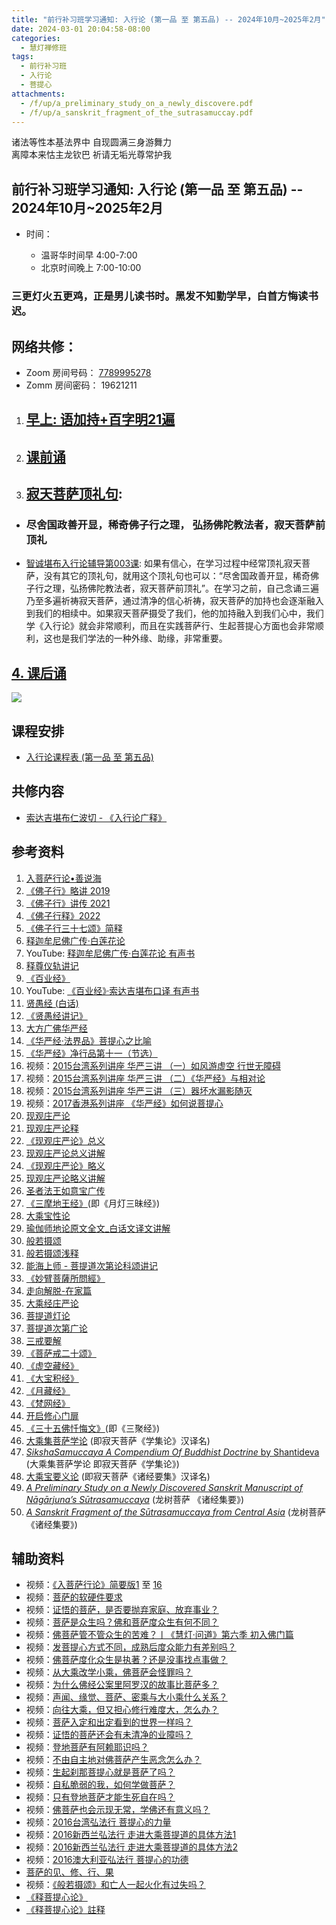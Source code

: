 ```yaml
---
title: "前行补习班学习通知: 入行论 (第一品 至 第五品) -- 2024年10月~2025年2月"
date: 2024-03-01 20:04:58-08:00
categories:
  - 慧灯禅修班
tags:
  - 前行补习班
  - 入行论
  - 菩提心
attachments:
  - /f/up/a_preliminary_study_on_a_newly_discovere.pdf
  - /f/up/a_sanskrit_fragment_of_the_sutrasamuccay.pdf
---
```

诸法等性本基法界中 自现圆满三身游舞力\
离障本来怙主龙钦巴 祈请无垢光尊常护我

## 前行补习班学习通知: 入行论 (第一品 至 第五品) -- 2024年10月~2025年2月

* 时间：

  * 温哥华时间早 4:00-7:00 
  * 北京时间晚上 7:00-10:00

### 三更灯火五更鸡，正是男儿读书时。黑发不知勤学早，白首方悔读书迟。

## 网络共修：

* Zoom 房间号码： [7789995278](https://us02web.zoom.us/j/7789995278?pwd=VjZmbWJFY2k2K0E5RVB2cTNIQmhqUT09)
* Zomm 房间密码： 19621211

1. ## [早上: 语加持+百字明21遍](https://s3.ap-northeast-1.wasabisys.com/hdcx/hdv/v/yjc-bzm-2023-f4.mp4)
2. ## [课前诵](https://s3.ap-northeast-1.wasabisys.com/hdcx/hdv/v/keqian2022.mp4)
3. ## [寂天菩萨顶礼句](https://box.hdcxb.net/%E5%85%B6%E4%BB%96%E8%B5%84%E6%96%99/v/%E5%AF%82%E5%A4%A9%E8%8F%A9%E8%90%A8%E9%A1%B6%E7%A4%BC%E5%81%88.mp4):

* ### 尽舍国政善开显，稀奇佛子行之理， 弘扬佛陀教法者，寂天菩萨前顶礼
* [智诚堪布入行论辅导第003课](https://huidengchanxiu.net/refs/rxl/fudao/rxl-fd01#%E5%85%A5%E8%8F%A9%E8%90%A8%E8%A1%8C%E8%AE%BA%E7%AC%AC3%E8%8A%82%E8%AF%BE): 如果有信心，在学习过程中经常顶礼寂天菩萨，没有其它的顶礼句，就用这个顶礼句也可以：“尽舍国政善开显，稀奇佛子行之理，弘扬佛陀教法者，寂天菩萨前顶礼”。在学习之前，自己念诵三遍乃至多遍祈祷寂天菩萨，通过清净的信心祈祷，寂天菩萨的加持也会逐渐融入到我们的相续中。如果寂天菩萨摄受了我们，他的加持融入到我们心中，我们学《入行论》就会非常顺利，而且在实践菩萨行、生起菩提心方面也会非常顺利，这也是我们学法的一种外缘、助缘，非常重要。

## [4. 课后诵](https://s3.ap-northeast-1.wasabisys.com/hdcx/hdv/videos/%E5%9B%9E%E5%90%91(2021%E7%89%88).mp4)

![](/f/up/untitled.png)

## 课程安排

* [入行论课程表 (第一品 至 第五品) ](https://s3.ap-northeast-1.wasabisys.com/hdcx/hdv/f/up/%E5%85%A5%E8%A1%8C%E8%AE%BA%E5%AD%A6%E4%B9%A0%E9%80%9A%E7%9F%A5.html)

## 共修内容

* [索达吉堪布仁波切 - 《入行论广释》](http://huidengchanxiu.net/refs/rxl)

## 参考资料

1. [入菩萨行论•善说海](https://huidengchanxiu.net/refs/rxl/ssh/)
2. [《佛子行》略讲 2019](https://www.zhihuihai.net/%E6%99%BA%E6%82%B2%E5%AD%A6%E5%A0%82/2022%E4%BC%A0%E6%B3%95/%E4%BD%9B%E5%AD%90%E8%A1%8C%E9%87%8A2022/%E4%BD%9B%E5%AD%90%E8%A1%8C%E7%95%A5%E8%AE%B22019)
3. [《佛子行》讲传 2021](https://www.zhihuihai.net/%E6%99%BA%E6%82%B2%E5%AD%A6%E5%A0%82/2022%E4%BC%A0%E6%B3%95/%E4%BD%9B%E5%AD%90%E8%A1%8C%E9%87%8A2022/%E4%BD%9B%E5%AD%90%E8%A1%8C%E8%AE%B2%E4%BC%A02021)
4. [《佛子行释》2022](https://www.zhihuihai.net/%E6%99%BA%E6%82%B2%E5%AD%A6%E5%A0%82/2022%E4%BC%A0%E6%B3%95/%E4%BD%9B%E5%AD%90%E8%A1%8C%E9%87%8A2022)
5. [《佛子行三十七颂》简释](https://f.huidengchanxiu.net/hdv/d/www.lqwiki.net/%e4%bd%9b%e5%ad%90%e8%a1%8c%e4%b8%89%e5%8d%81%e4%b8%83%e9%a2%82%e7%ae%80%e9%87%8a_%e5%9c%9f%e7%be%8e%e4%bb%81%e6%b3%a2%e5%88%87%e8%91%97_%e6%85%88%e8%af%9a%e7%bd%97%e7%8f%a0%e5%a0%aa%e5%b8%83%e9%87%8a.pdf)
6. [释迦牟尼佛广传·白莲花论](https://huidengchanxiu.net/refs/cczj/blhl)
7. YouTube: [释迦牟尼佛广传·白莲花论 有声书](https://www.youtube.com/playlist?list=PLYOi3WbNHCBt5UiOjwBNPS8Uyl_3oWTHt)
8. [释尊仪轨讲记](https://www.riyuebianzhao.com/%E5%88%9D%E7%BA%A7/%E5%85%A5%E8%A1%8C%E8%AE%BA/%E9%87%8A%E5%B0%8A%E4%BB%AA%E8%BD%A8%E8%AE%B2%E8%AE%B0)
9. [《百业经》](https://huidengchanxiu.net/refs/misc/byj)[](https://huidengchanxiu.net/refs/misc/byj)[](https://huidengchanxiu.net/refs/misc/byj)
10. YouTube: [《百业经》·索达吉堪布口译 有声书](https://www.youtube.com/playlist?list=PLYOi3WbNHCBtsHH6QTrxVJuvBtiNHWdj6)
11. [](https://www.youtube.com/playlist?list=PLYOi3WbNHCBtsHH6QTrxVJuvBtiNHWdj6)[贤愚经 (白话)](http://read.goodweb.net.cn/news/news_more.asp?lm2=2378)
12. [《贤愚经讲记》](https://www.xianmixuezi.com/%E4%BD%9B%E7%BB%8F%E5%AE%9D%E5%85%B8%E7%B3%BB%E5%88%97/%E8%B4%A4%E6%84%9A%E7%BB%8F)
13. [大方广佛华严经](https://www.fohuifayu.com/index.php/other-column/xiangguan-jinglun/jingdian/guangfo-huayanjing)
14. [《华严经·法界品》菩提心之比喻](https://www.xianmixuezi.com/%E9%81%93%E6%AC%A1%E7%AC%AC%E6%96%87%E5%BA%93/%E8%8F%A9%E6%8F%90%E9%81%93%E6%AC%A1%E7%AC%AC%E5%B9%BF%E8%AE%BA/%E4%B9%9D%E8%8F%A9%E6%8F%90%E9%81%93%E6%AC%A1%E7%AC%AC%E5%B9%BF%E8%AE%BA%E8%AE%B2%E8%AE%B0%E5%85%AB/%E9%99%84%E5%BD%95%E4%B8%89%E5%8D%8E%E4%B8%A5%E7%BB%8F%E6%B3%95%E7%95%8C%E5%93%81%E8%8F%A9%E6%8F%90%E5%BF%83%E4%B9%8B%E6%AF%94%E5%96%BB)
15. [《华严经》净行品第十一（节选）](https://www.fohuifayu.com/index.php/huideng-zhiguang/huideng-series/qi-ce/178-a00086)
16. 视频：[2015台湾系列讲座 华严三讲 （一）如风游虚空 行世无障碍](https://www.fohuifayu.com/index.php/huideng-jiangtang/fofa-jianxiu/kong-xing/9707-l15024?title=%E5%8D%8E%E4%B8%A5%E7%BB%8F)
17. 视频：[2015台湾系列讲座 华严三讲 （二）《华严经》与相对论](https://www.fohuifayu.com/index.php/huideng-jiangtang/fofa-jianxiu/kong-xing/9708-l15025?title=)
18. [](https://www.fohuifayu.com/index.php/huideng-zhiguang/huideng-series/qi-ce/178-a00086)视频：[2015台湾系列讲座 华严三讲 （三）器坏水漏影随灭](https://www.fohuifayu.com/index.php/huideng-jiangtang/fofa-jianxiu/kong-xing/9709-l15026?title=%E5%8D%8E%E4%B8%A5%E7%BB%8F)
19. 视频：[2017香港系列讲座 《华严经》如何说菩提心](https://www.fohuifayu.com/index.php/huideng-jiangtang/fofa-jianxiu/puti-xin/9777-l17094)
20. [现观庄严论](https://mingguang.im/reading/%E7%8E%B0%E8%A7%82%E5%BA%84%E4%B8%A5%E8%AE%BA)
21. [现观庄严论释](https://www.riyuebianzhao.com/%E4%BA%94%E8%AE%BA/%E7%8E%B0%E8%A7%82%E5%BA%84%E4%B8%A5%E8%AE%BA/%E7%8E%B0%E8%A7%82%E5%BA%84%E4%B8%A5%E8%AE%BA%E9%87%8A)
22. [《现观庄严论》总义](https://mingguang.im/reading/%E7%8E%B0%E8%A7%82%E5%BA%84%E4%B8%A5%E8%AE%BA%E6%80%BB%E4%B9%89)
23. [现观庄严论总义讲解](https://mingguang.im/reading/%E7%8E%B0%E8%A7%82%E5%BA%84%E4%B8%A5%E8%AE%BA%E6%80%BB%E4%B9%89%E8%AE%B2%E8%A7%A3)
24. [《现观庄严论》略义](https://mingguang.im/reading/%E7%8E%B0%E8%A7%82%E5%BA%84%E4%B8%A5%E8%AE%BA%E7%95%A5%E4%B9%89)
25. [现观庄严论略义讲解](https://mingguang.im/reading/%E7%8E%B0%E8%A7%82%E5%BA%84%E4%B8%A5%E8%AE%BA%E7%95%A5%E4%B9%89%E8%AE%B2%E8%A7%A3)
26. [圣者法王如意宝广传](https://www.xianmixuezi.com/%E6%B3%95%E7%8E%8B%E8%91%97%E4%BD%9C%E8%AF%91%E4%BC%A0/%E5%9C%A3%E8%80%85%E6%B3%95%E7%8E%8B%E5%A6%82%E6%84%8F%E5%AE%9D%E5%B9%BF%E4%BC%A0)
27. [《三摩地王经》](https://www.shidianguji.com/ens/book/QLZ0187)(即《月灯三昧经》)
28. [大乘宝性论](https://www.riyuebianzhao.com/%E4%BA%94%E8%AE%BA/%E5%AE%9D%E6%80%A7%E8%AE%BA#h.pel9vetqrsgv)
29. [瑜伽师地论原文全文_白话文译文讲解](https://www.fojingzaixian.com/yujiashidilun.html)
30. [般若摄颂](https://www.zhihuihai.net/%E5%AE%81%E7%8E%9B%E6%B3%95%E8%84%89%E4%BC%A0%E6%89%BF/%E5%96%87%E8%8D%A3%E6%B3%95%E4%BC%9A/%E5%9C%A3%E8%88%AC%E8%8B%A5%E6%91%84%E9%A2%82)
31. [般若摄颂浅释](https://www.riyuebianzhao.com/%E4%BA%94%E8%AE%BA/%E8%88%AC%E8%8B%A5%E6%91%84%E9%A2%82%E6%B5%85%E9%87%8A)
32. [能海上师 - 菩提道次第论科颂讲记](http://read.goodweb.net.cn/news/news_view.asp?newsid=15955)
33. [《妙臂菩薩所問經》](http://buddhism.lib.ntu.edu.tw/FULLTEXT/sutra/T/T18n0896.pdf)
34. [走向解脱-在家篇](https://www.xianmixuezi.com/%E7%94%98%E9%9C%B2%E5%A6%99%E6%B3%95%E7%B3%BB%E5%88%97/%E7%94%98%E9%9C%B2%E5%A6%99%E6%B3%9513-%E8%B5%B0%E5%90%91%E8%A7%A3%E8%84%B1-%E5%9C%A8%E5%AE%B6%E7%AF%87)
35. [大乘经庄严论](https://www.riyuebianzhao.com/%E4%BA%94%E8%AE%BA/%E5%A4%A7%E4%B9%98%E7%BB%8F%E5%BA%84%E4%B8%A5%E8%AE%BA)
36. [](https://www.riyuebianzhao.com/%E4%BA%94%E8%AE%BA/%E5%A4%A7%E4%B9%98%E7%BB%8F%E5%BA%84%E4%B8%A5%E8%AE%BA)[菩提道灯论](https://dharmaebooks.org/atisha-lamp-chinese/)
37. [菩提道次第广论](https://www.xianmixuezi.com/%E9%81%93%E6%AC%A1%E7%AC%AC%E6%96%87%E5%BA%93/%E8%8F%A9%E6%8F%90%E9%81%93%E6%AC%A1%E7%AC%AC%E5%B9%BF%E8%AE%BA)
38. [三戒要解](https://www.riyuebianzhao.com/%E9%AB%98%E7%BA%A7/%E5%BF%B5%E4%BD%9B/%E4%B8%89%E6%88%92%E8%A6%81%E8%A7%A3%E4%B8%8A)
39. [《菩萨戒二十颂》](https://edupro.org/plugin.php?id=smart_column:smart_column&mod=v&tid=842)
40. [《虚空藏经》](http://buddhism.lib.ntu.edu.tw/FULLTEXT/sutra/chi_pdf/sutra8/T13n0405.pdf)
41. [《大宝积经》](http://fodizi.net/fojing/06/1848.html)
42. [《月藏经》](http://www.fodizi.net/fojing/other/17347.html)
43. [《梵网经》](https://www.shidianguji.com/ens/book/JS1091)
44. [](https://www.shidianguji.com/ens/book/JS1091)[开启修心门扉](https://www.riyuebianzhao.com/%E9%AB%98%E7%BA%A7/%E4%BF%AE%E5%BF%83/%E5%BC%80%E5%90%AF%E4%BF%AE%E5%BF%83%E9%97%A8%E6%89%89)
45. [《三十五佛忏悔文》](https://www.zhihuihai.net/%E6%99%BA%E6%82%B2%E5%AD%A6%E5%A0%82/2020%E4%BC%A0%E6%B3%95/%E4%B8%89%E5%8D%81%E4%BA%94%E4%BD%9B%E5%BF%8F%E6%82%94%E6%96%87)(即《三聚经》)
46. [大乘集菩萨学论](http://fodizi.net/fojing/16/4925.html) (即寂天菩萨《学集论》汉译名) 
47. [*SikshaSamuccaya A Compendium Of Buddhist Doctrine* by Shantideva](https://archive.org/details/sikshasamuccayaa032067mbp/page/n17/mode/2up) (大乘集菩萨学论 即寂天菩萨《学集论》) 
48. [大乘宝要义论](http://fodizi.net/fojing/16/4923.html) (即寂天菩萨《诸经要集》汉译名) 
49. [*A Preliminary Study on a Newly Discovered Sanskrit* *Manuscript of Nāgārjuna’s Sūtrasamuccaya*](/f/up/a_preliminary_study_on_a_newly_discovere.pdf) (龙树菩萨 《诸经集要》)
50. *[A Sanskrit Fragment of the Sūtrasamuccaya from Central Asia](https://huidengvan.com/f/up/a_sanskrit_fragment_of_the_sutrasamuccay.pdf)* (龙树菩萨 《诸经集要》)




## **辅助资料**[](https://huidengchanxiu.net/refs/misc/zfncj01)[](https://www.huidengvan.com/posts/2023-08-05-2021%E5%B1%8A-2023%E5%B9%B48%E6%9C%8812%E6%97%A5%E5%85%B1%E4%BF%AE-46-%E8%BD%AE%E5%9B%9E%E8%BF%87%E6%82%A3%E6%95%B4%E4%BD%932-2%E4%B8%89%E6%A0%B9%E6%9C%AC%E8%8B%A6/)

* [](https://www.huidengvan.com/tags/%E4%BD%9B%E8%AF%B4%E7%A8%BB%E7%A7%86%E7%BB%8F/)视频：[《入菩萨行论》简要版1](https://www.fohuifayu.com/index.php/huideng-jiangtang/rensheng-zhihui/fojiao-xinlixue/9097-l23003) 至 [16](https://www.fohuifayu.com/index.php/huideng-jiangtang/rensheng-zhihui/fojiao-xinlixue/9330-l23021)
* 视频：[菩萨的软硬件要求](https://www.fohuifayu.com/index.php/shipin-jingcui/jingcai-shipin/8021-y14046-y05?title=)
* [](https://www.fohuifayu.com/index.php/shipin-jingcui/jingcai-shipin/8021-y14046-y05?title=)视频：[证悟的菩萨，是否要抛弃家庭、放弃事业？](https://www.fohuifayu.com/index.php/shipin-jingcui/wenda-zhailu/5963-V21023-V06?title=)
* [](https://www.fohuifayu.com/index.php/shipin-jingcui/wenda-zhailu/5963-V21023-V06?title=)视频：[菩萨是众生吗？佛和菩萨度众生有何不同？](https://www.fohuifayu.com/index.php/shipin-jingcui/wenda-zhailu/5916-V21020-V03?title=)
* [](https://www.fohuifayu.com/index.php/shipin-jingcui/wenda-zhailu/5916-V21020-V03?title=)视频：[佛菩萨管不管众生的苦难？丨《慧灯·问道》第六季 初入佛门篇 ](https://www.fohuifayu.com/index.php/shipin-jingcui/huideng-wendao/diliuji/churu-fomen-01/5810-w21201?title=)
* 视频：[发菩提心方式不同，成熟后度众能力有差别吗？](https://www.fohuifayu.com/index.php/shipin-jingcui/wenda-zhailu/5567-V16134-V10?title=%E8%8F%A9%E8%90%A8)
* [](https://www.fohuifayu.com/index.php/shipin-jingcui/wenda-zhailu/5567-V16134-V10?title=%E8%8F%A9%E8%90%A8)视频：[佛菩萨度化众生是执著？还是没事找点事做？](https://www.fohuifayu.com/index.php/shipin-jingcui/wenda-zhailu/5575-W17002-V01?title=)
* [](https://www.fohuifayu.com/index.php/shipin-jingcui/wenda-zhailu/5575-W17002-V01?title=)视频：[从大乘改学小乘，佛菩萨会怪罪吗？](https://www.fohuifayu.com/index.php/shipin-jingcui/wenda-zhailu/5551-V18083-V03?title=)
* [](https://www.fohuifayu.com/index.php/shipin-jingcui/wenda-zhailu/5551-V18083-V03?title=)视频：[为什么佛经公案里阿罗汉的故事比菩萨多？](https://www.fohuifayu.com/index.php/shipin-jingcui/wenda-zhailu/5412-W19025-V02?title=)
* [](https://www.fohuifayu.com/index.php/shipin-jingcui/wenda-zhailu/5412-W19025-V02?title=)视频：[声闻、缘觉、菩萨、密乘与大小乘什么关系？](https://www.fohuifayu.com/index.php/shipin-jingcui/wenda-zhailu/5414-W19025-V04?title=)
* 视频：[向往大乘，但又担心修行难度大，怎么办？ ](https://www.fohuifayu.com/index.php/shipin-jingcui/wenda-zhailu/5247-W19026-V07?title=%E8%8F%A9%E8%90%A8)
* [](https://www.fohuifayu.com/index.php/shipin-jingcui/wenda-zhailu/5414-W19025-V04?title=)视频：[菩萨入定和出定看到的世界一样吗？](https://www.fohuifayu.com/index.php/shipin-jingcui/wenda-zhailu/5307-V20010-V04?title=)
* [](https://www.fohuifayu.com/index.php/shipin-jingcui/wenda-zhailu/5307-V20010-V04?title=)视频：[证悟的菩萨还会有未清净的业障吗？](https://www.fohuifayu.com/index.php/shipin-jingcui/wenda-zhailu/5257-V20003-V08?title=)
* 视频：[登地菩萨有阿赖耶识吗？](https://www.fohuifayu.com/index.php/shipin-jingcui/wenda-zhailu/4145-V18085-V02?title=)
* [](https://www.fohuifayu.com/index.php/shipin-jingcui/wenda-zhailu/4145-V18085-V02?title=)视频：[不由自主地对佛菩萨产生恶念怎么办？](https://www.fohuifayu.com/index.php/shipin-jingcui/wenda-zhailu/4051-V18083-V02?title=)
* [](https://www.fohuifayu.com/index.php/shipin-jingcui/wenda-zhailu/4051-V18083-V02?title=)视频：[生起刹那菩提心就是菩萨了吗？ ](https://www.fohuifayu.com/index.php/shipin-jingcui/wenda-zhailu/3909-V18080-V04?title=)
* [](https://www.fohuifayu.com/index.php/shipin-jingcui/wenda-zhailu/3909-V18080-V04?title=)视频：[自私脆弱的我，如何学做菩萨？](https://www.fohuifayu.com/index.php/shipin-jingcui/jingcai-shipin/3679-Y13058-Y02?title=)
* [](https://www.fohuifayu.com/index.php/shipin-jingcui/jingcai-shipin/3679-Y13058-Y02?title=)视频：[只有登地菩萨才能生死自在吗？ ](https://www.fohuifayu.com/index.php/shipin-jingcui/wenda-zhailu/2241-W16021-V02?title=)
* [](https://www.fohuifayu.com/index.php/shipin-jingcui/wenda-zhailu/2241-W16021-V02?title=)视频：[佛菩萨也会示现无常，学佛还有意义吗？](https://www.fohuifayu.com/index.php/shipin-jingcui/wenda-zhailu/1421-V00069?title=)
* [](https://www.fohuifayu.com/index.php/shipin-jingcui/wenda-zhailu/1421-V00069?title=)视频：[2016台湾弘法行 菩提心的力量](https://www.fohuifayu.com/index.php/huideng-jiangtang/fofa-jianxiu/puti-xin/9771-l16027)
* 视频：[2016新西兰弘法行 走进大乘菩提道的具体方法1](https://www.fohuifayu.com/index.php/huideng-jiangtang/huanqiu-xilie/xin-xilan/1317-l15011)
* 视频：[2016新西兰弘法行 走进大乘菩提道的具体方法2](https://www.fohuifayu.com/index.php/huideng-jiangtang/huanqiu-xilie/xin-xilan/1318-l15012)
* 视频：[2016澳大利亚弘法行 菩提心的功德](https://www.fohuifayu.com/index.php/huideng-jiangtang/huanqiu-xilie/aoda-liya/1152-l16019)
* [菩萨的见、修、行、果 ](https://www.fohuifayu.com/index.php/huideng-zhiguang/dianzi-congshu/chulixin-putixin/chulixin-putixin-3/8890-a00009?title=%E7%8E%B0%E8%A7%82%E5%BA%84%E4%B8%A5%E8%AE%BA#anchor)
* 视频：[《般若摄颂》和亡人一起火化有过失吗？](https://www.fohuifayu.com/index.php/shipin-jingcui/wenda-zhailu/1483-V00080?title=)
* [《释菩提心论》](<>)
* [《释菩提心论》註释](<>)
